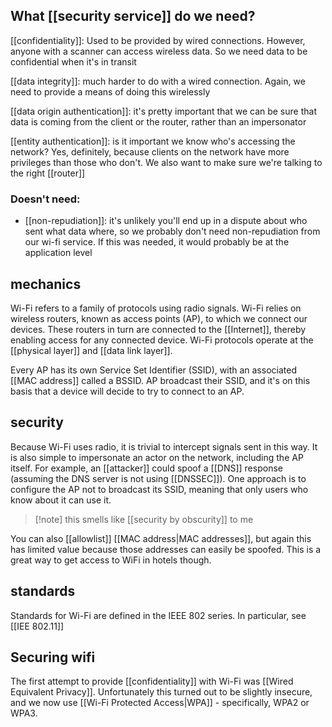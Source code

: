 ## What [[security service]] do we need?
[[confidentiality]]: Used to be provided by wired connections. However, anyone with a scanner can access wireless data. So we need data to be confidential when it's in transit

[[data integrity]]: much harder to do with a wired connection. Again, we need to provide a means of doing this wirelessly

[[data origin authentication]]: it's pretty important that we can be sure that data is coming from the client or the router, rather than an impersonator

[[entity authentication]]: is it important we know who's accessing the network? Yes, definitely, because clients on the network have more privileges than those who don't. We also want to make sure we're talking to the right [[router]]

### Doesn't need:
- [[non-repudiation]]: it's unlikely you'll end up in a dispute about who sent what data where, so we probably don't need non-repudiation from our wi-fi service. If this was needed, it would probably be at the application level


## mechanics
Wi-Fi refers to a family of protocols using radio signals. Wi-Fi relies on wireless routers, known as access points (AP), to which we connect our devices. These routers in turn are connected to the [[Internet]], thereby enabling access for any connected device. Wi-Fi protocols operate at the [[physical layer]] and [[data link layer]]. 

Every AP has its own Service Set Identifier (SSID), with an associated [[MAC address]] called a BSSID. AP broadcast their SSID, and it's on this basis that a device will decide to try to connect to an AP.

## security
Because Wi-Fi uses radio, it is trivial to intercept signals sent in this way. It is also simple to impersonate an actor on the network, including the AP itself. For example, an [[attacker]] could spoof a [[DNS]] response (assuming the DNS server is not using [[DNSSEC]]). One approach is to configure the AP not to broadcast its SSID, meaning that only users who know about it can use it.
>[!note] this smells like [[security by obscurity]] to me

You can also [[allowlist]] [[MAC address|MAC addresses]], but again this has limited value because those addresses can easily be spoofed. This is a great way to get access to WiFi in hotels though.


## standards
Standards for Wi-Fi are defined in the IEEE 802 series. In particular, see [[IEE 802.11]]

## Securing wifi
The first attempt to provide [[confidentiality]] with Wi-Fi was [[Wired Equivalent Privacy]]. Unfortunately this turned out to be slightly insecure, and we now use [[Wi-Fi Protected Access|WPA]] - specifically, WPA2 or WPA3.
